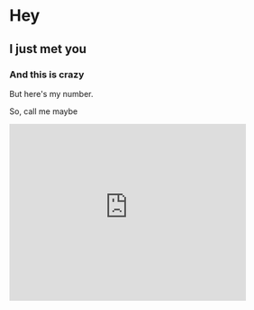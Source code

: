 # Hey
## I just met you
### And this is crazy

But here's my number.

So, call me maybe

<iframe width="420" height="315" src="http://www.youtube.com/embed/dQw4w9WgXcQ" frameborder="0" allowfullscreen></iframe>
